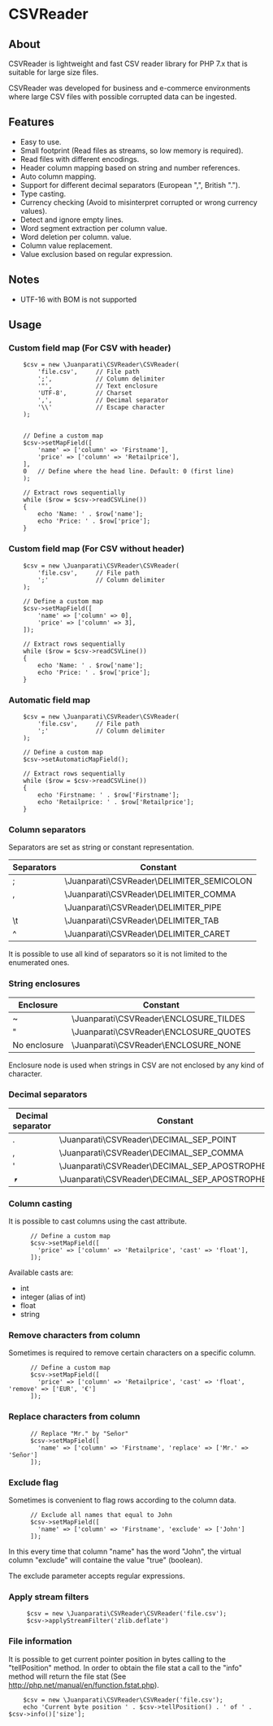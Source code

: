 # CSVReader

## About

CSVReader is lightweight and fast CSV reader library for PHP 7.x that is suitable for large size files.

CSVReader was developed for business and e-commerce environments where large CSV files with possible corrupted data can be ingested.


## Features

- Easy to use.
- Small footprint (Read files as streams, so low memory is required).
- Read files with different encodings.
- Header column mapping based on string and number references.
- Auto column mapping.
- Support for different decimal separators (European ",", British ".").
- Type casting.
- Currency checking (Avoid to misinterpret corrupted or wrong currency values).
- Detect and ignore empty lines.
- Word segment extraction per column value.
- Word deletion per column. value.
- Column value replacement.
- Value exclusion based on regular expression.


## Notes

- UTF-16 with BOM is not supported


## Usage

### Custom field map (For CSV with header)


        $csv = new \Juanparati\CSVReader\CSVReader(
            'file.csv',     // File path 
            ';',            // Column delimiter
            '"',            // Text enclosure
            'UTF-8',        // Charset
            ',',            // Decimal separator
            '\\'            // Escape character
        );
        
        
        // Define a custom map
        $csv->setMapField([
            'name' => ['column' => 'Firstname'],
            'price' => ['column' => 'Retailprice'],
        ],
        0   // Define where the head line. Default: 0 (first line)
        );
        
        // Extract rows sequentially
        while ($row = $csv->readCSVLine())
        {
            echo 'Name: ' . $row['name'];
            echo 'Price: ' . $row['price'];             
        }


### Custom field map (For CSV without header)

        $csv = new \Juanparati\CSVReader\CSVReader(
            'file.csv',     // File path 
            ';'             // Column delimiter
        );
                
        // Define a custom map
        $csv->setMapField([
            'name' => ['column' => 0],
            'price' => ['column' => 3],
        ]);
        
        // Extract rows sequentially
        while ($row = $csv->readCSVLine())
        {
            echo 'Name: ' . $row['name'];
            echo 'Price: ' . $row['price'];             
        }
        

### Automatic field map


        $csv = new \Juanparati\CSVReader\CSVReader(
            'file.csv',     // File path 
            ';'             // Column delimiter
        );
               
        // Define a custom map
        $csv->setAutomaticMapField();
        
        // Extract rows sequentially
        while ($row = $csv->readCSVLine())
        {
            echo 'Firstname: ' . $row['Firstname'];
            echo 'Retailprice: ' . $row['Retailprice'];             
        }
        

### Column separators

Separators are set as string or constant representation.

| Separators | Constant |
|------------|----------|
| ;          | \Juanparati\CSVReader\DELIMITER_SEMICOLON |
| ,          | \Juanparati\CSVReader\DELIMITER_COMMA     |
|            | \Juanparati\CSVReader\DELIMITER_PIPE      |
| \t         | \Juanparati\CSVReader\DELIMITER_TAB       |
| ^          | \Juanparati\CSVReader\DELIMITER_CARET     |

It is possible to use all kind of separators so it is not limited to the enumerated ones.


### String enclosures

| Enclosure   | Constant |
|-------------|----------|
| ~           | \Juanparati\CSVReader\ENCLOSURE_TILDES |
| "           | \Juanparati\CSVReader\ENCLOSURE_QUOTES |
| No enclosure| \Juanparati\CSVReader\ENCLOSURE_NONE   |

Enclosure node is used when strings in CSV are not enclosed by any kind of character.


### Decimal separators


| Decimal separator | Constant |
|-------------------|----------|
| .           | \Juanparati\CSVReader\DECIMAL_SEP_POINT      |
| ,           | \Juanparati\CSVReader\DECIMAL_SEP_COMMA      |
| '           | \Juanparati\CSVReader\DECIMAL_SEP_APOSTROPHE |
| ⎖           | \Juanparati\CSVReader\DECIMAL_SEP_APOSTROPHE_9995 |


### Column casting

It is possible to cast columns using the cast attribute.

          // Define a custom map
          $csv->setMapField([                
            'price' => ['column' => 'Retailprice', 'cast' => 'float'],
          ]);


Available casts are:

- int
- integer (alias of int)
- float
- string


### Remove characters from column

Sometimes is required to remove certain characters on a specific column.

          // Define a custom map
          $csv->setMapField([                
            'price' => ['column' => 'Retailprice', 'cast' => 'float', 'remove' => ['EUR', '€'] 
          ]);
          

### Replace characters from column

          // Replace "Mr." by "Señor"
          $csv->setMapField([                
            'name' => ['column' => 'Firstname', 'replace' => ['Mr.' => 'Señor'] 
          ]);
          
          
### Exclude flag

Sometimes is convenient to flag rows according to the column data.

          // Exclude all names that equal to John
          $csv->setMapField([                
            'name' => ['column' => 'Firstname', 'exclude' => ['John'] 
          ]);
          
In this every time that column "name" has the word "John", the virtual column "exclude" will containe the value "true" (boolean).

The exclude parameter accepts regular expressions.


### Apply stream filters

         $csv = new \Juanparati\CSVReader\CSVReader('file.csv');
         $csv->applyStreamFilter('zlib.deflate')
         

### File information

It is possible to get current pointer position in bytes calling to the "tellPosition" method.
In order to obtain the file stat a call to the "info" method will return the file stat (See http://php.net/manual/en/function.fstat.php).

        $csv = new \Juanparati\CSVReader\CSVReader('file.csv');
        echo 'Current byte position ' . $csv->tellPosition() . ' of ' . $csv->info()['size'];
      


